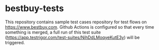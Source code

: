 # bestbuy-tests
This repository contains sample test cases repository for test flows on https://www.bestbuy.com.
Github Actions is configured so that every time something is merged, a full run of this test suite (https://app.testrigor.com/test-suites/NihDdLMoqyeKutE3y) will be triggered.
